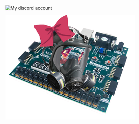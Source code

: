 <!--<a href="https://hits.seeyoufarm.com"><img src="https://hits.seeyoufarm.com/api/count/incr/badge.svg?url=https%3A%2F%2Fgithub.com%2Fnandemonogatari%2Fnandemonogatari&count_bg=%2379C83D&title_bg=%23555555&icon=&icon_color=%23E7E7E7&title=hits&edge_flat=false"/></a>-->

<p align="left">  
  <img src="https://discord.c99.nl/widget/theme-4/208357117298606082.png" alt="My discord account">
</p>

<a     align="left" href="https://nandemonogatari.github.io/quarantined-nexys-commands/index.html">
  <img align="left" src="https://github.com/nandemonogatari/quarantined-nexys-commands/blob/gh-pages/cdn/images/nexys_corona.png?raw=true" height="330px"/>
</a>

<!--
**nandemonogatari/nandemonogatari** is a ✨ _special_ ✨ repository because its `README.md` (this file) appears on your GitHub profile.

Here are some ideas to get you started:

- 🔭 I’m currently working on ...
- 🌱 I’m currently learning ...
- 👯 I’m looking to collaborate on ...
- 🤔 I’m looking for help with ...
- 💬 Ask me about ...
- 📫 How to reach me: ...
- 😄 Pronouns: ...
- ⚡ Fun fact: ...
-->

